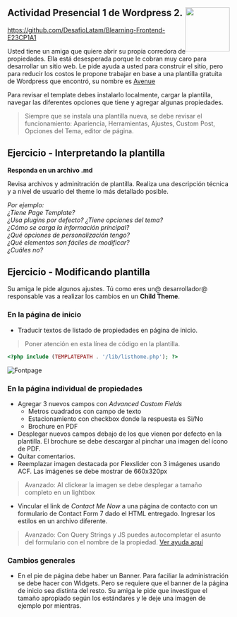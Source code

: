 <section>
<a href="http://desafiolatam.com"><img src="http://blog.desafiolatam.com/wp-content/uploads/2015/03/logo_latam_mini.png" width="100" style="float:right"></a>

# Actividad Presencial 1 de Wordpress 2.

<https://github.com/DesafioLatam/Blearning-Frontend-E23CP1A1>

Usted tiene un amiga que quiere abrir su propia corredora de propiedades. Ella está desesperada porque le cobran muy caro para desarrollar un sitio web. Le pide ayuda a usted para construir el sitio, pero para reducir los costos le propone trabajar en base a una plantilla gratuita de Wordpress que encontró, su nombre es
[Avenue](http://www.fabthemes.com/avenue/)

Para revisar el template debes instalarlo localmente, cargar la plantilla, navegar las diferentes opciones que tiene y agregar algunas propiedades.

>  Siempre que se instala una plantilla nueva, se debe revisar el funcionamiento: Apariencia, Herramientas, Ajustes, Custom Post, Opciones del Tema, editor de página. 

## Ejercicio - Interpretando la plantilla

**Responda en un archivo .md**

Revisa archivos y adminitración de plantilla. Realiza una descripción técnica y a nivel de usuario del theme lo más detallado posible.

	
*Por ejemplo:  
¿Tiene Page Template?  
¿Usa plugins por defecto?
¿Tiene opciones del tema?  
¿Cómo se carga la información principal?  
¿Qué opciones de personalización tengo?  
¿Qué elementos son fáciles de modificar?  
¿Cuáles no?*


## Ejercicio - Modificando plantilla

Su amiga le pide algunos ajustes. Tú como eres un@ desarrollador@ responsable vas a realizar los cambios en un **Child Theme**.

### En la página de inicio
- Traducir textos de listado de propiedades en página de inicio.

> Poner atención en esta línea de código en la plantilla. 

```php
<?php include (TEMPLATEPATH . '/lib/listhome.php'); ?>
```

![Fontpage](http://blog.desafiolatam.com/wp-content/uploads/2017/07/Captura-de-pantalla-2017-07-19-a-las-11.45.45-a.m..png)

### En la página individual de propiedades
- Agregar 3 nuevos campos con *Advanced Custom Fields* 
	- Metros cuadrados con campo de texto
	- Estacionamiento con checkbox donde la respuesta es Si/No
	- Brochure en PDF 
- Desplegar nuevos campos debajo de los que vienen por defecto en la plantilla. El brochure se debe descargar al pinchar una imagen del ícono de PDF.
- Quitar comentarios.
- Reemplazar imagen destacada por Flexslider con 3 imágenes usando ACF. Las imágenes se debe mostrar de 660x320px
> Avanzado: Al clickear la imagen se debe desplegar a tamaño completo en un lightbox

- Vincular el link de *Contact Me Now* a una página de contacto con un formulario de Contact Form 7 dado el HTML entregado. Ingresar los estilos en un archivo diferente.

> Avanzado: Con Query Strings y JS puedes autocompletar el asunto del formulario con el nombre de la propiedad. [Ver ayuda aquí](https://stackoverflow.com/questions/5422265/how-can-i-pre-populate-html-form-input-fields-from-url-parameters)

### Cambios generales
- En el pie de página debe haber un Banner. Para faciliar la administración se debe hacer con Widgets. Pero se requiere que el banner de la página de inicio sea distinta del resto. Su amiga le pide que investigue el tamaño apropiado según los estándares y le deje una imagen de ejemplo por mientras. 





